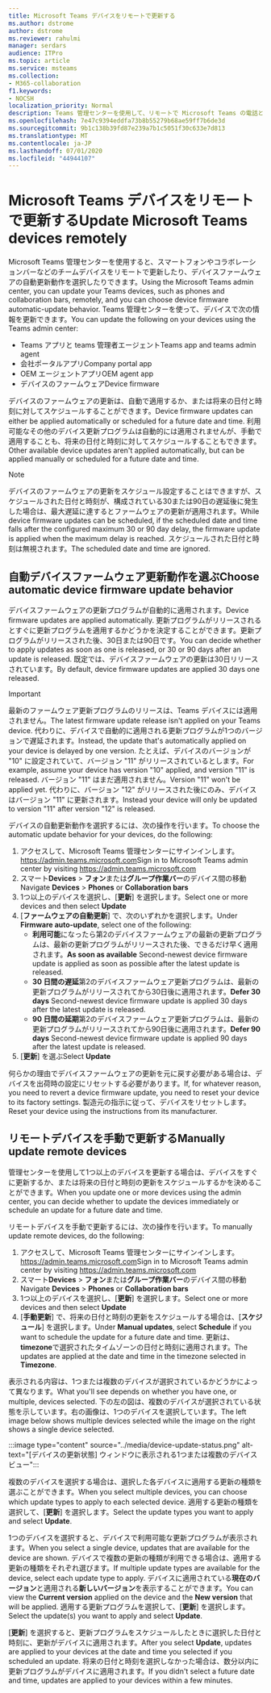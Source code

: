 ```yaml
---
title: Microsoft Teams デバイスをリモートで更新する
ms.author: dstrome
author: dstrome
ms.reviewer: rahulmi
manager: serdars
audience: ITPro
ms.topic: article
ms.service: msteams
ms.collection:
- M365-collaboration
f1.keywords:
- NOCSH
localization_priority: Normal
description: Teams 管理センターを使用して、リモートで Microsoft Teams の電話とコラボレーションバーを更新する
ms.openlocfilehash: 7e47c9394eddfa73b8b55279b68ae59ff7b6de3d
ms.sourcegitcommit: 9b1c138b39fd87e239a7b1c5051f30c633e7d813
ms.translationtype: MT
ms.contentlocale: ja-JP
ms.lasthandoff: 07/01/2020
ms.locfileid: "44944107"
---
```

# <a name="update-microsoft-teams-devices-remotely"></a><span data-ttu-id="d49de-103">Microsoft Teams デバイスをリモートで更新する</span><span class="sxs-lookup"><span data-stu-id="d49de-103">Update Microsoft Teams devices remotely</span></span>

<span data-ttu-id="d49de-104">Microsoft Teams 管理センターを使用すると、スマートフォンやコラボレーションバーなどのチームデバイスをリモートで更新したり、デバイスファームウェアの自動更新動作を選択したりできます。</span><span class="sxs-lookup"><span data-stu-id="d49de-104">Using the Microsoft Teams admin center, you can update your Teams devices, such as phones and collaboration bars, remotely, and you can choose device firmware automatic-update behavior.</span></span> <span data-ttu-id="d49de-105">Teams 管理センターを使って、デバイスで次の情報を更新できます。</span><span class="sxs-lookup"><span data-stu-id="d49de-105">You can update the following on your devices using the Teams admin center:</span></span>

- <span data-ttu-id="d49de-106">Teams アプリと teams 管理者エージェント</span><span class="sxs-lookup"><span data-stu-id="d49de-106">Teams app and teams admin agent</span></span>
- <span data-ttu-id="d49de-107">会社ポータルアプリ</span><span class="sxs-lookup"><span data-stu-id="d49de-107">Company portal app</span></span>
- <span data-ttu-id="d49de-108">OEM エージェントアプリ</span><span class="sxs-lookup"><span data-stu-id="d49de-108">OEM agent app</span></span>
- <span data-ttu-id="d49de-109">デバイスのファームウェア</span><span class="sxs-lookup"><span data-stu-id="d49de-109">Device firmware</span></span>

<span data-ttu-id="d49de-110">デバイスのファームウェアの更新は、自動で適用するか、または将来の日付と時刻に対してスケジュールすることができます。</span><span class="sxs-lookup"><span data-stu-id="d49de-110">Device firmware updates can either be applied automatically or scheduled for a future date and time.</span></span> <span data-ttu-id="d49de-111">利用可能なその他のデバイス更新プログラムは自動的には適用されませんが、手動で適用することも、将来の日付と時刻に対してスケジュールすることもできます。</span><span class="sxs-lookup"><span data-stu-id="d49de-111">Other available device updates aren't applied automatically, but can be applied manually or scheduled for a future date and time.</span></span>

> [!NOTE]
> <span data-ttu-id="d49de-112">デバイスのファームウェアの更新をスケジュール設定することはできますが、スケジュールされた日付と時刻が、構成されている30または90日の遅延後に発生した場合は、最大遅延に達するとファームウェアの更新が適用されます。</span><span class="sxs-lookup"><span data-stu-id="d49de-112">While device firmware updates can be scheduled, if the scheduled date and time falls after the configured maximum 30 or 90 day delay, the firmware update is applied when the maximum delay is reached.</span></span> <span data-ttu-id="d49de-113">スケジュールされた日付と時刻は無視されます。</span><span class="sxs-lookup"><span data-stu-id="d49de-113">The scheduled date and time are ignored.</span></span>

## <a name="choose-automatic-device-firmware-update-behavior"></a><span data-ttu-id="d49de-114">自動デバイスファームウェア更新動作を選ぶ</span><span class="sxs-lookup"><span data-stu-id="d49de-114">Choose automatic device firmware update behavior</span></span>

<span data-ttu-id="d49de-115">デバイスファームウェアの更新プログラムが自動的に適用されます。</span><span class="sxs-lookup"><span data-stu-id="d49de-115">Device firmware updates are applied automatically.</span></span> <span data-ttu-id="d49de-116">更新プログラムがリリースされるとすぐに更新プログラムを適用するかどうかを決定することができます。更新プログラムがリリースされた後、30日または90日です。</span><span class="sxs-lookup"><span data-stu-id="d49de-116">You can decide whether to apply updates as soon as one is released, or 30 or 90 days after an update is released.</span></span> <span data-ttu-id="d49de-117">既定では、デバイスファームウェアの更新は30日リリースされています。</span><span class="sxs-lookup"><span data-stu-id="d49de-117">By default, device firmware updates are applied 30 days one released.</span></span>

> [!IMPORTANT]
> <span data-ttu-id="d49de-118">最新のファームウェア更新プログラムのリリースは、Teams デバイスには適用されません。</span><span class="sxs-lookup"><span data-stu-id="d49de-118">The latest firmware update release isn't applied on your Teams device.</span></span> <span data-ttu-id="d49de-119">代わりに、デバイスで自動的に適用される更新プログラムが1つのバージョンで遅延されます。</span><span class="sxs-lookup"><span data-stu-id="d49de-119">Instead, the update that's automatically applied on your device is delayed by one version.</span></span> <span data-ttu-id="d49de-120">たとえば、デバイスのバージョンが "10" に設定されていて、バージョン "11" がリリースされているとします。</span><span class="sxs-lookup"><span data-stu-id="d49de-120">For example, assume your device has version "10" applied, and version "11" is released.</span></span> <span data-ttu-id="d49de-121">バージョン "11" はまだ適用されません。</span><span class="sxs-lookup"><span data-stu-id="d49de-121">Version "11" won't be applied yet.</span></span> <span data-ttu-id="d49de-122">代わりに、バージョン "12" がリリースされた後にのみ、デバイスはバージョン "11" に更新されます。</span><span class="sxs-lookup"><span data-stu-id="d49de-122">Instead your device will only be updated to version "11" after version "12" is released.</span></span>

<span data-ttu-id="d49de-123">デバイスの自動更新動作を選択するには、次の操作を行います。</span><span class="sxs-lookup"><span data-stu-id="d49de-123">To choose the automatic update behavior for your devices, do the following:</span></span>

1. <span data-ttu-id="d49de-124">アクセスして、Microsoft Teams 管理センターにサインインします。https://admin.teams.microsoft.com</span><span class="sxs-lookup"><span data-stu-id="d49de-124">Sign in to Microsoft Teams admin center by visiting https://admin.teams.microsoft.com</span></span>
2. <span data-ttu-id="d49de-125">スマート**Devices**  >  **フォン**または**グループ作業バー**のデバイス間の移動</span><span class="sxs-lookup"><span data-stu-id="d49de-125">Navigate **Devices** > **Phones** or **Collaboration bars**</span></span>
3. <span data-ttu-id="d49de-126">1つ以上のデバイスを選択し、[**更新**] を選択します。</span><span class="sxs-lookup"><span data-stu-id="d49de-126">Select one or more devices and then select **Update**</span></span>
4. <span data-ttu-id="d49de-127">[**ファームウェアの自動更新**] で、次のいずれかを選択します。</span><span class="sxs-lookup"><span data-stu-id="d49de-127">Under **Firmware auto-update**, select one of the following:</span></span>
    - <span data-ttu-id="d49de-128">**利用可能**になったら第2のデバイスファームウェアの最新の更新プログラムは、最新の更新プログラムがリリースされた後、できるだけ早く適用されます。</span><span class="sxs-lookup"><span data-stu-id="d49de-128">**As soon as available** Second-newest device firmware update is applied as soon as possible after the latest update is released.</span></span>
    - <span data-ttu-id="d49de-129">**30 日間の遅延**第2のデバイスファームウェア更新プログラムは、最新の更新プログラムがリリースされてから30日後に適用されます。</span><span class="sxs-lookup"><span data-stu-id="d49de-129">**Defer 30 days** Second-newest device firmware update is applied 30 days after the latest update is released.</span></span>
    - <span data-ttu-id="d49de-130">**90 日間の延期**第2のデバイスファームウェア更新プログラムは、最新の更新プログラムがリリースされてから90日後に適用されます。</span><span class="sxs-lookup"><span data-stu-id="d49de-130">**Defer 90 days** Second-newest device firmware update is applied 90 days after the latest update is released.</span></span>
5. <span data-ttu-id="d49de-131">[**更新**] を選ぶ</span><span class="sxs-lookup"><span data-stu-id="d49de-131">Select **Update**</span></span>

<span data-ttu-id="d49de-132">何らかの理由でデバイスファームウェアの更新を元に戻す必要がある場合は、デバイスを出荷時の設定にリセットする必要があります。</span><span class="sxs-lookup"><span data-stu-id="d49de-132">If, for whatever reason, you need to revert a device firmware update, you need to reset your device to its factory settings.</span></span> <span data-ttu-id="d49de-133">製造元の指示に従って、デバイスをリセットします。</span><span class="sxs-lookup"><span data-stu-id="d49de-133">Reset your device using the instructions from its manufacturer.</span></span>  

## <a name="manually-update-remote-devices"></a><span data-ttu-id="d49de-134">リモートデバイスを手動で更新する</span><span class="sxs-lookup"><span data-stu-id="d49de-134">Manually update remote devices</span></span>

<span data-ttu-id="d49de-135">管理センターを使用して1つ以上のデバイスを更新する場合は、デバイスをすぐに更新するか、または将来の日付と時刻の更新をスケジュールするかを決めることができます。</span><span class="sxs-lookup"><span data-stu-id="d49de-135">When you update one or more devices using the admin center, you can decide whether to update the devices immediately or schedule an update for a future date and time.</span></span>

<span data-ttu-id="d49de-136">リモートデバイスを手動で更新するには、次の操作を行います。</span><span class="sxs-lookup"><span data-stu-id="d49de-136">To manually update remote devices, do the following:</span></span>

1. <span data-ttu-id="d49de-137">アクセスして、Microsoft Teams 管理センターにサインインします。https://admin.teams.microsoft.com</span><span class="sxs-lookup"><span data-stu-id="d49de-137">Sign in to Microsoft Teams admin center by visiting https://admin.teams.microsoft.com</span></span>
2. <span data-ttu-id="d49de-138">スマート**Devices**  >  **フォン**または**グループ作業バー**のデバイス間の移動</span><span class="sxs-lookup"><span data-stu-id="d49de-138">Navigate  **Devices** > **Phones** or **Collaboration bars**</span></span>
3. <span data-ttu-id="d49de-139">1つ以上のデバイスを選択し、[**更新**] を選択します。</span><span class="sxs-lookup"><span data-stu-id="d49de-139">Select one or more devices and then select **Update**</span></span>
4. <span data-ttu-id="d49de-140">[**手動更新**] で、将来の日付と時刻の更新をスケジュールする場合は、[**スケジュール**] を選択します。</span><span class="sxs-lookup"><span data-stu-id="d49de-140">Under **Manual updates**, select **Schedule** if you want to schedule the update for a future date and time.</span></span> <span data-ttu-id="d49de-141">更新は、 **timezone**で選択されたタイムゾーンの日付と時刻に適用されます。</span><span class="sxs-lookup"><span data-stu-id="d49de-141">The updates are applied at the date and time in the timezone selected in **Timezone**.</span></span>

<span data-ttu-id="d49de-142">表示される内容は、1つまたは複数のデバイスが選択されているかどうかによって異なります。</span><span class="sxs-lookup"><span data-stu-id="d49de-142">What you'll see depends on whether you have one, or multiple, devices selected.</span></span> <span data-ttu-id="d49de-143">下の左の図は、複数のデバイスが選択されている状態を示しています。右の画像は、1つのデバイスを選択しています。</span><span class="sxs-lookup"><span data-stu-id="d49de-143">The left image below shows multiple devices selected while the image on the right shows a single device selected.</span></span>

:::image type="content" source="../media/device-update-status.png" alt-text="[デバイスの更新状態] ウィンドウに表示される1つまたは複数のデバイスビュー":::

<span data-ttu-id="d49de-145">複数のデバイスを選択する場合は、選択した各デバイスに適用する更新の種類を選ぶことができます。</span><span class="sxs-lookup"><span data-stu-id="d49de-145">When you select multiple devices, you can choose which update types to apply to each selected device.</span></span> <span data-ttu-id="d49de-146">適用する更新の種類を選択して、[**更新**] を選択します。</span><span class="sxs-lookup"><span data-stu-id="d49de-146">Select the update types you want to apply and select **Update**.</span></span>

<span data-ttu-id="d49de-147">1つのデバイスを選択すると、デバイスで利用可能な更新プログラムが表示されます。</span><span class="sxs-lookup"><span data-stu-id="d49de-147">When you select a single device, updates that are available for the device are shown.</span></span> <span data-ttu-id="d49de-148">デバイスで複数の更新の種類が利用できる場合は、適用する更新の種類をそれぞれ選びます。</span><span class="sxs-lookup"><span data-stu-id="d49de-148">If multiple update types are available for the device, select each update type to apply.</span></span> <span data-ttu-id="d49de-149">デバイスに適用されている**現在のバージョン**と適用される**新しいバージョン**を表示することができます。</span><span class="sxs-lookup"><span data-stu-id="d49de-149">You can view the **Current version** applied on the device and the **New version** that will be applied.</span></span> <span data-ttu-id="d49de-150">適用する更新プログラムを選択して、[**更新**] を選択します。</span><span class="sxs-lookup"><span data-stu-id="d49de-150">Select the update(s) you want to apply and select **Update**.</span></span>

<span data-ttu-id="d49de-151">[**更新**] を選択すると、更新プログラムをスケジュールしたときに選択した日付と時刻に、更新がデバイスに適用されます。</span><span class="sxs-lookup"><span data-stu-id="d49de-151">After you select **Update**, updates are applied to your devices at the date and time you selected if you scheduled an update.</span></span> <span data-ttu-id="d49de-152">将来の日付と時刻を選択しなかった場合は、数分以内に更新プログラムがデバイスに適用されます。</span><span class="sxs-lookup"><span data-stu-id="d49de-152">If you didn't select a future date and time, updates are applied to your devices within a few minutes.</span></span>
